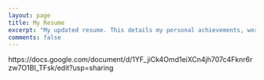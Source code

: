 ```yaml
---
layout: page
title: My Resume
excerpt: "My updated resume. This details my personal achievements, work experience and education. I'm always looking for new opportunities to gain more experience in my desired field."
comments: false
---
```

<p>https://docs.google.com/document/d/1YF_jiCk4Omd1eiXCn4jh707c4Fknr6rzw7O1BI_TFsk/edit?usp=sharing</p>
